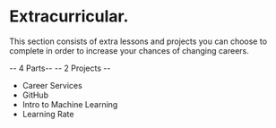 # Extracurricular.

This section consists of extra lessons and projects you can choose to complete in order to increase your chances of changing careers.

-- 4 Parts-- -- 2 Projects --

* Career Services
* GitHub
* Intro to Machine Learning
* Learning Rate
